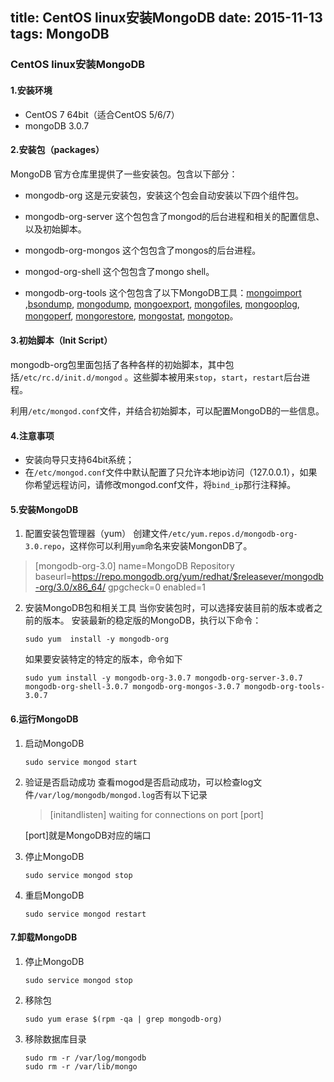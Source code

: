 title: CentOS linux安装MongoDB
date: 2015-11-13
tags: MongoDB
---

### CentOS linux安装MongoDB

#### 1.安装环境
- CentOS 7 64bit（适合CentOS 5/6/7）
- mongoDB 3.0.7

#### 2.安装包（packages）
MongoDB 官方仓库里提供了一些安装包。包含以下部分：
- mongodb-org
	这是元安装包，安装这个包会自动安装以下四个组件包。

- mongodb-org-server
	这个包包含了mongod的后台进程和相关的配置信息、以及初始脚本。

- mongodb-org-mongos
	这个包包含了mongos的后台进程。

- mongod-org-shell
	这个包包含了mongo shell。

- mongodb-org-tools
	这个包包含了以下MongoDB工具：[mongoimport](https://docs.mongodb.org/manual/reference/program/mongoimport/#bin.mongoimport) ,[bsondump](https://docs.mongodb.org/manual/reference/program/bsondump/#bin.bsondump), [mongodump](https://docs.mongodb.org/manual/reference/program/mongodump/#bin.mongodump), [mongoexport](https://docs.mongodb.org/manual/reference/program/mongoexport/#bin.mongoexport), [mongofiles](https://docs.mongodb.org/manual/reference/program/mongofiles/#bin.mongofiles), [mongooplog](https://docs.mongodb.org/manual/reference/program/mongooplog/#bin.mongooplog), [mongoperf](https://docs.mongodb.org/manual/reference/program/mongoperf/#bin.mongoperf), [mongorestore](https://docs.mongodb.org/manual/reference/program/mongorestore/#bin.mongorestore), [mongostat](https://docs.mongodb.org/manual/reference/program/mongostat/#bin.mongostat),  [mongotop](https://docs.mongodb.org/manual/reference/program/mongotop/#bin.mongotop)。

#### 3.初始脚本（Init Script）
mongodb-org包里面包括了各种各样的初始脚本，其中包括`/etc/rc.d/init.d/mongod` 。这些脚本被用来`stop`，`start`，`restart`后台进程。

利用`/etc/mongod.conf`文件，并结合初始脚本，可以配置MongoDB的一些信息。
	
#### 4.注意事项
- 安装向导只支持64bit系统；
- 在`/etc/mongod.conf`文件中默认配置了只允许本地ip访问（127.0.0.1），如果你希望远程访问，请修改mongod.conf文件，将`bind_ip`那行注释掉。

#### 5.安装MongoDB
1. 配置安装包管理器（yum）
创建文件`/etc/yum.repos.d/mongodb-org-3.0.repo`，这样你可以利用`yum`命名来安装MongonDB了。

> [mongodb-org-3.0]
name=MongoDB Repository
baseurl=https://repo.mongodb.org/yum/redhat/$releasever/mongodb-org/3.0/x86_64/
gpgcheck=0
 enabled=1

2. 安装MongoDB包和相关工具
	当你安装包时，可以选择安装目前的版本或者之前的版本。
	安装最新的稳定版的MongoDB，执行以下命令：
	
    ```shell
    sudo yum  install -y mongodb-org
    ```

	如果要安装特定的特定的版本，命令如下

	```shell
    sudo yum install -y mongodb-org-3.0.7 mongodb-org-server-3.0.7 mongodb-org-shell-3.0.7 mongodb-org-mongos-3.0.7 mongodb-org-tools-3.0.7
    ```

#### 6.运行MongoDB
1. 启动MongoDB
	
	```shell
	sudo service mongod start
	```
	
2. 验证是否启动成功
	查看mogod是否启动成功，可以检查log文件`/var/log/mongodb/mongod.log`否有以下记录
	
	> [initandlisten] waiting for connections on port [port]

	[port]就是MongoDB对应的端口
	
3. 停止MongoDB

	```shell
	sudo service mongod stop
	```

4. 重启MongoDB

	```shell
	sudo service mongod restart
	```
#### 7.卸载MongoDB
1. 停止MongoDB

	```shell
	sudo service mongod stop
	```
	
2. 移除包
	
	```shell
	sudo yum erase $(rpm -qa | grep mongodb-org)
	```
3. 移除数据库目录
	
	```shell
	sudo rm -r /var/log/mongodb
	sudo rm -r /var/lib/mongo
	```



